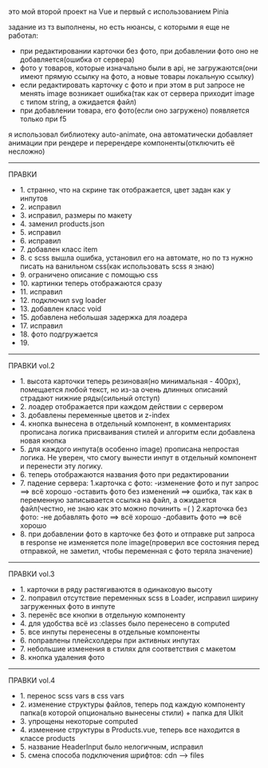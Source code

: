это мой второй проект на Vue и первый с использованием Pinia

задание из тз выполнены, но есть нюансы, с которыми я еще не работал:

<ul>
<li>при редактировании карточки без фото, при добавлении фото оно не добавляется(ошибка от сервера)</li>
<li>фото у товаров, которые изначально были в api, не загружаются(они имеют прямую ссылку на фото, а новые товары локальную ссылку)</li>
<li>если редактировать карточку с фото и при этом в put запросе не менять image возникает ошибка(так как от сервера приходит image с типом string, а ожидается файл)</li>
<li>при добавлении товара, его фото(если оно загружено) появляется только при f5</li>
</ul>

я использовал библиотеку auto-animate, она автоматически добавляет анимации при рендере и перерендере компоненты(отключить её несложно)

---

ПРАВКИ

<ul>
    <li>
        1. странно, что на скрине так отображается, цвет задан как у инпутов
    </li>
    <li>
        2. исправил
    </li>
    <li>
        3. исправил, размеры по макету
    </li>
    <li>
        4. заменил products.json
    </li>
    <li>
        5. исправил
    </li>
    <li>
        6. исправил
    </li>
    <li>
        7. добавлен класс item
    </li>
    <li>
        8. с scss вышла ошибка, установил его на автомате, но по тз нужно писать на ванильном css(как использовать scss я знаю)
    </li>
    <li>
        9. ограничено описание с помощью css
    </li>
    <li>
        10. картинки теперь отображаются сразу
    </li>
    <li>
        11. исправил
    </li>
    <li>
        12. подключил svg loader
    </li>
    <li>
        13. добавлен класс void
    </li>
    <li>
        15. добавлена небольшая задержка для лоадера
    </li>
    <li>
        17. исправил
    </li>
    <li>
        18. фото подгружается
    </li>
    <li>
        19. 
    </li>
</ul>

---

ПРАВКИ vol.2
<ul>
    <li>
        1. высота карточки теперь резиновая(но минимальная - 400px), 
        помещается любой текст, но из-за очень длинных описаний страдают нижние ряды(сильный отступ)
    </li>
    <li>
        2. лоадер отображается при каждом действии с сервером
    </li>
    <li>
        3. добавлены переменные цветов и z-index
    </li>
    <li>
        4. кнопка вынесена в отдельный компонент, в комментариях прописана логика присваивания стилей и алгоритм если добавлена новая кнопка
    </li>
    <li>
        5. для каждого инпута(в особенно image) прописана непростая логика. Не уверен, что смогу вынести инпут в отдельный компонент и перенести эту логику. 
    </li>
    <li>
        6. теперь отображаются названия фото при редактировании
    </li>
    <li>
        7. падение сервера:
        1.карточка с фото: 
            -изменение фото и пут запрос ==> всё хорошо
            -оставить фото без изменений ==> ошибка, так как в переменную записывается ссылка на файл, а ожидается файл(честно, не знаю как это можно починить =( )
        2.карточка без фото:
            -не добавлять фото ==> всё хорошо
            -добавить фото ==> всё хорошо
    </li>
    <li>
        8. при добавлении фото в карточке без фото и отправке put запроса в response не изменяется поле image(проверил все состояния перед отправкой, не заметил, чтобы переменная с фото теряла значение)
    </li>
</ul>

---

ПРАВКИ vol.3

<ul>
    <li>
        1. карточки в ряду растягиваются в одинаковую высоту
    </li>
    <li>
        2. поправил отсутствие переменных scss в Loader, исправил ширину загруженных фото в инпуте
    </li>
    <li>
        3. перенёс все кнопки в отдельную компоненту
    </li>
    <li>
        4. для удобства всё из :classes было перенесено в computed
    </li>
    <li>
        5. все инпуты перенесены в отдельные компоненты
    </li>
    <li>
        6. поправлены плейсхолдеры при активных инпутах
    </li>
    <li>
        7. небольшие изменения в стилях для соответствия с макетом
    </li>
    <li>
        8. кнопка удаления фото
    </li>
</ul>

---

ПРАВКИ vol.4

<ul>
    <li>
        1. перенос scss vars в css vars
    </li>
    <li>
        2. изменение структуры файлов, теперь под каждую компоненту папка(в которой опционально вынесены стили) + папка для UIkit
    </li>
    <li>
        3. упрощены некоторые computed 
    </li>
    <li>
        4. изменение структуры в Products.vue, теперь все находится в классе products
    </li>
    <li>
        5. название HeaderInput было нелогичным, исправил
    </li>
    <li>
        5. смена способа подключения шрифтов: cdn --> files
    </li>
</ul>
